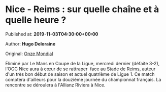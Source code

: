 
# Nice - Reims : sur quelle chaîne et à quelle heure ?

Published at: **2019-11-03T04:30:00+00:00**

Author: **Hugo Deloraine**

Original: [Onze Mondial](http://www.onzemondial.com/ligue-1/2019-2020/nice-reims-sur-quelle-chaine-et-a-quelle-heure-201334)

Éliminé par Le Mans en Coupe de la Ligue, mercredi dernier (défaite 3-2), l'OGC Nice aura à cœur de se rattraper  face au Stade de Reims, auteur d'un très bon début de saison et actuel quatrième de Ligue 1. Ce match comptera d'ailleurs pour la douzième journée du championnat français. La rencontre se déroulera à l'Allianz Riviera à Nice.
